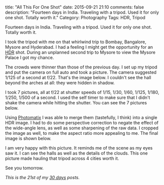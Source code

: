 title: "All This For One Shot"
date: 2015-09-21 21:10
comments: false
description: "Fourteen days in India. Traveling with a tripod. Used it for only one shot. Totally worth it."
Category: Photography
Tags: HDR, Tripod

Fourteen days in India. Traveling with a tripod. Used it for only one shot. Totally worth it.

<!-- more -->

I took the tripod with me on that whirlwind trip to Bombay, Bangalore, Mysore and Hyderabad. I had a feeling I might get the opportunity for an [HDR][] shot. During an unplanned second trip to Mysore to view the Mysore Palace I got my chance. 

The crowds were thinner than those of the previous day. I set up my tripod and put the camera on full auto and took a picture. The camera suggested 1/125 of a second at f/22. That's the image below. I couldn't see the hall beyond the arches at all: they were hidden in shadow.

<!-- c /images/2015/09/hdr/125.jpg The exposure that the camera suggested -->

I took 7 pictures, all at f/22 at shutter speeds of 1/15, 1/30, 1/60, 1/125, 1/180, 1/250, 1/500 of a second. I used the self timer to make sure that I didn't shake the camera while hitting the shutter. You can see the 7 pictures below. 

<!-- c /images/2015/09/hdr/allSeven.jpg The seven input pictures -->


Using [Photomatix][] I was able to merge them (tastefully, I think) into a single HDR image. I had to do some perspective correction to negate the effect of the wide-angle lens, as well as some sharpening of the raw data. I cropped the image as well, to make the aspect ratio more appealing to me. The final image is shown below. 

<!-- ai c /images/2015/09/hdr/finalBig.jpg /images/2015/09/hdr/final.jpg 720 427 The final picture -->

I am very happy with this picture. It reminds me of the scene as my eyes saw it. I can see the halls as well as the details of the clouds. This one picture made hauling that tripod across 4 cities worth it.

See you tomorrow.

_This is the 21st of my [30 days][] posts._

[30 days]: /2015/08/31/30-days/
[HDR]: http://www.digitaltrends.com/how-to/what-is-hdr-beginners-guide-to-high-dynamic-range-photography/
[Photomatix]: http://www.hdrsoft.com/gallery/index.php
